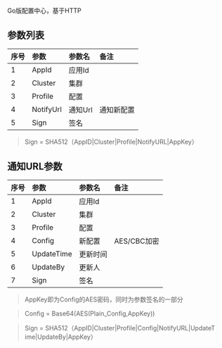 
##
Go版配置中心，基于HTTP

## 参数列表

|序号|参数|参数名|备注|
|:---|:---|:---|:---|
|1|AppId|应用Id||
|2|Cluster|集群||
|3|Profile|配置||
|4|NotifyUrl|通知Url|通知新配置|
|5|Sign|签名||

> Sign = SHA512（AppID|Cluster|Profile|NotifyURL|AppKey）

## 通知URL参数

|序号|参数|参数名|备注|
|:---|:---|:---|:---|
|1|AppId|应用Id||
|2|Cluster|集群||
|3|Profile|配置||
|4|Config|新配置|AES/CBC加密|
|5|UpdateTime|更新时间||
|6|UpdateBy|更新人||
|7|Sign|签名||

> AppKey即为Config的AES密码，同时为参数签名的一部分 

> Config = Base64(AES(Plain_Config,AppKey))

> Sign = SHA512（AppID|Cluster|Profile|Config|NotifyURL|UpdateT
> ime|UpdateBy|AppKey）